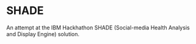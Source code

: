 # SHADE
An attempt at the IBM Hackhathon SHADE (Social-media Health Analysis and Display Engine) solution.
